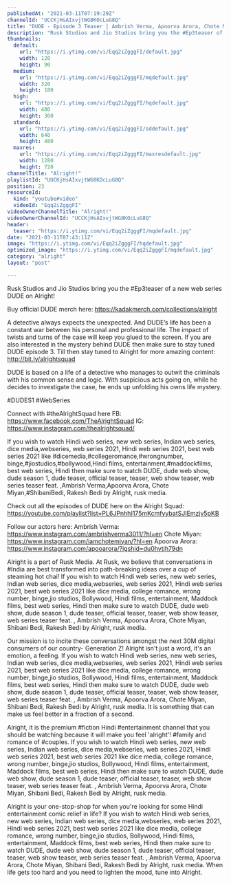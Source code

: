 ```yaml
---
publishedAt: "2021-03-11T07:19:29Z"
channelId: "UCCKjHsAIxvjtWG8KOcLuG8Q"
title: "DUDE - Episode 3 Teaser | Ambrish Verma, Apoorva Arora, Chote Miyan | Web Series"
description: "Rusk Studios and Jio Studios bring you the #Ep3teaser of a new web series DUDE on Alright! \n\nBuy official DUDE merch here: https://kadakmerch.com/collections/alright\n\nA detective always expects the unexpected. And DUDE’s life has been a constant war between his personal and professional life. The impact of twists and turns of the case will keep you glued to the screen. If you are also interested in the mystery behind DUDE then make sure to stay tuned DUDE episode 3. Till then stay tuned to Alright for more amazing content: http://bit.ly/alrightsquad​\n\nDUDE is based on a life of a detective who manages to outwit the criminals with his common sense and logic. With suspicious acts going on, while he decides to investigate the case, he ends up unfolding his owns life mystery. \n \n#DUDES1​ #WebSeries​\n\nConnect with #theAlrightSquad here\nFB: https://www.facebook.com/TheAlrightSquad\nIG: https://www.instagram.com/thealrightsquad/\n\nIf you wish to watch Hindi web series, new web series, Indian web series, dice media,webseries, web series 2021, Hindi web series 2021, best web series 2021 like #dicemedia,#collegeromance,#wrongnumber, binge,#jiostudios,#bollywood,Hindi films, entertainment,#maddockfilms, best web series, Hindi then make sure to watch DUDE, dude web show, dude season 1, dude teaser, official teaser, teaser, web show teaser, web series teaser feat. ,Ambrish Verma,Apoorva Arora, Chote Miyan,#ShibaniBedi, Rakesh Bedi by Alright, rusk media.\n\nCheck out all the episodes of DUDE here on the Alright Squad: https://youtube.com/playlist?list=PL6JPnhhI175mKcmfyybatSJIEmzjv5pKB\n\nFollow our actors here:\nAmbrish Verma: https://www.instagram.com/ambrishverma3011/?hl=en\nChote Miyan: https://www.instagram.com/iamchotemiyan/?hl=en\nApoorva Arora: https://www.instagram.com/apooarora/?igshid=du0hvtjh79dn\n\n\nAlright is a part of Rusk Media. At Rusk, we believe that conversations in #India are best transformed into path-breaking ideas over a cup of steaming hot chai! If you wish to watch Hindi web series, new web series, Indian web series, dice media,webseries, web series 2021, Hindi web series 2021, best web series 2021 like dice media, college romance, wrong number, binge,jio studios, Bollywood, Hindi films, entertainment, Maddock films, best web series, Hindi then make sure to watch DUDE, dude web show, dude season 1, dude teaser, official teaser, teaser, web show teaser, web series teaser feat. , Ambrish Verma, Apoorva Arora, Chote Miyan, Shibani Bedi, Rakesh Bedi by Alright, rusk media. \n\nOur mission is to incite these conversations amongst the next 30M digital consumers of our country- Generation Z! Alright isn't just a word, it's an emotion, a feeling. If you wish to watch Hindi web series, new web series, Indian web series, dice media,webseries, web series 2021, Hindi web series 2021, best web series 2021 like dice media, college romance, wrong number, binge,jio studios, Bollywood, Hindi films, entertainment, Maddock films, best web series, Hindi then make sure to watch DUDE, dude web show, dude season 1, dude teaser, official teaser, teaser, web show teaser, web series teaser feat. , Ambrish Verma, Apoorva Arora, Chote Miyan, Shibani Bedi, Rakesh Bedi by Alright, rusk media.  It is something that can make us feel better in a fraction of a second.\n\nAlright, it is the premium #fiction Hindi #entertainment channel that you should be watching because it will make you feel 'alright'!  #family and romance of #couples. If you wish to watch Hindi web series, new web series, Indian web series, dice media,webseries, web series 2021, Hindi web series 2021, best web series 2021 like dice media, college romance, wrong number, binge,jio studios, Bollywood, Hindi films, entertainment, Maddock films, best web series, Hindi then make sure to watch DUDE, dude web show, dude season 1, dude teaser, official teaser, teaser, web show teaser, web series teaser feat. , Ambrish Verma, Apoorva Arora, Chote Miyan, Shibani Bedi, Rakesh Bedi by Alright, rusk media. \n\nAlright is your one-stop-shop for when you're looking for some Hindi entertainment comic relief in life? If you wish to watch Hindi web series, new web series, Indian web series, dice media,webseries, web series 2021, Hindi web series 2021, best web series 2021 like dice media, college romance, wrong number, binge,jio studios, Bollywood, Hindi films, entertainment, Maddock films, best web series, Hindi then make sure to watch DUDE, dude web show, dude season 1, dude teaser, official teaser, teaser, web show teaser, web series teaser feat. , Ambrish Verma, Apoorva Arora, Chote Miyan, Shibani Bedi, Rakesh Bedi by Alright, rusk media. When life gets too hard and you need to lighten the mood, tune into Alright."
thumbnails:
  default:
    url: "https://i.ytimg.com/vi/Eqq2iZgggFI/default.jpg"
    width: 120
    height: 90
  medium:
    url: "https://i.ytimg.com/vi/Eqq2iZgggFI/mqdefault.jpg"
    width: 320
    height: 180
  high:
    url: "https://i.ytimg.com/vi/Eqq2iZgggFI/hqdefault.jpg"
    width: 480
    height: 360
  standard:
    url: "https://i.ytimg.com/vi/Eqq2iZgggFI/sddefault.jpg"
    width: 640
    height: 480
  maxres:
    url: "https://i.ytimg.com/vi/Eqq2iZgggFI/maxresdefault.jpg"
    width: 1280
    height: 720
channelTitle: "Alright!"
playlistId: "UUCKjHsAIxvjtWG8KOcLuG8Q"
position: 23
resourceId:
  kind: "youtube#video"
  videoId: "Eqq2iZgggFI"
videoOwnerChannelTitle: "Alright!"
videoOwnerChannelId: "UCCKjHsAIxvjtWG8KOcLuG8Q"
header:
  teaser: "https://i.ytimg.com/vi/Eqq2iZgggFI/mqdefault.jpg"
date: "2021-03-11T07:43:11Z"
image: "https://i.ytimg.com/vi/Eqq2iZgggFI/hqdefault.jpg"
optimized_image: "https://i.ytimg.com/vi/Eqq2iZgggFI/mqdefault.jpg"
category: "alright"
layout: "post"

---
```

Rusk Studios and Jio Studios bring you the #Ep3teaser of a new web series DUDE on Alright! 

Buy official DUDE merch here: https://kadakmerch.com/collections/alright

A detective always expects the unexpected. And DUDE’s life has been a constant war between his personal and professional life. The impact of twists and turns of the case will keep you glued to the screen. If you are also interested in the mystery behind DUDE then make sure to stay tuned DUDE episode 3. Till then stay tuned to Alright for more amazing content: http://bit.ly/alrightsquad​

DUDE is based on a life of a detective who manages to outwit the criminals with his common sense and logic. With suspicious acts going on, while he decides to investigate the case, he ends up unfolding his owns life mystery. 
 
#DUDES1​ #WebSeries​

Connect with #theAlrightSquad here
FB: https://www.facebook.com/TheAlrightSquad
IG: https://www.instagram.com/thealrightsquad/

If you wish to watch Hindi web series, new web series, Indian web series, dice media,webseries, web series 2021, Hindi web series 2021, best web series 2021 like #dicemedia,#collegeromance,#wrongnumber, binge,#jiostudios,#bollywood,Hindi films, entertainment,#maddockfilms, best web series, Hindi then make sure to watch DUDE, dude web show, dude season 1, dude teaser, official teaser, teaser, web show teaser, web series teaser feat. ,Ambrish Verma,Apoorva Arora, Chote Miyan,#ShibaniBedi, Rakesh Bedi by Alright, rusk media.

Check out all the episodes of DUDE here on the Alright Squad: https://youtube.com/playlist?list=PL6JPnhhI175mKcmfyybatSJIEmzjv5pKB

Follow our actors here:
Ambrish Verma: https://www.instagram.com/ambrishverma3011/?hl=en
Chote Miyan: https://www.instagram.com/iamchotemiyan/?hl=en
Apoorva Arora: https://www.instagram.com/apooarora/?igshid=du0hvtjh79dn


Alright is a part of Rusk Media. At Rusk, we believe that conversations in #India are best transformed into path-breaking ideas over a cup of steaming hot chai! If you wish to watch Hindi web series, new web series, Indian web series, dice media,webseries, web series 2021, Hindi web series 2021, best web series 2021 like dice media, college romance, wrong number, binge,jio studios, Bollywood, Hindi films, entertainment, Maddock films, best web series, Hindi then make sure to watch DUDE, dude web show, dude season 1, dude teaser, official teaser, teaser, web show teaser, web series teaser feat. , Ambrish Verma, Apoorva Arora, Chote Miyan, Shibani Bedi, Rakesh Bedi by Alright, rusk media. 

Our mission is to incite these conversations amongst the next 30M digital consumers of our country- Generation Z! Alright isn't just a word, it's an emotion, a feeling. If you wish to watch Hindi web series, new web series, Indian web series, dice media,webseries, web series 2021, Hindi web series 2021, best web series 2021 like dice media, college romance, wrong number, binge,jio studios, Bollywood, Hindi films, entertainment, Maddock films, best web series, Hindi then make sure to watch DUDE, dude web show, dude season 1, dude teaser, official teaser, teaser, web show teaser, web series teaser feat. , Ambrish Verma, Apoorva Arora, Chote Miyan, Shibani Bedi, Rakesh Bedi by Alright, rusk media.  It is something that can make us feel better in a fraction of a second.

Alright, it is the premium #fiction Hindi #entertainment channel that you should be watching because it will make you feel 'alright'!  #family and romance of #couples. If you wish to watch Hindi web series, new web series, Indian web series, dice media,webseries, web series 2021, Hindi web series 2021, best web series 2021 like dice media, college romance, wrong number, binge,jio studios, Bollywood, Hindi films, entertainment, Maddock films, best web series, Hindi then make sure to watch DUDE, dude web show, dude season 1, dude teaser, official teaser, teaser, web show teaser, web series teaser feat. , Ambrish Verma, Apoorva Arora, Chote Miyan, Shibani Bedi, Rakesh Bedi by Alright, rusk media. 

Alright is your one-stop-shop for when you're looking for some Hindi entertainment comic relief in life? If you wish to watch Hindi web series, new web series, Indian web series, dice media,webseries, web series 2021, Hindi web series 2021, best web series 2021 like dice media, college romance, wrong number, binge,jio studios, Bollywood, Hindi films, entertainment, Maddock films, best web series, Hindi then make sure to watch DUDE, dude web show, dude season 1, dude teaser, official teaser, teaser, web show teaser, web series teaser feat. , Ambrish Verma, Apoorva Arora, Chote Miyan, Shibani Bedi, Rakesh Bedi by Alright, rusk media. When life gets too hard and you need to lighten the mood, tune into Alright.